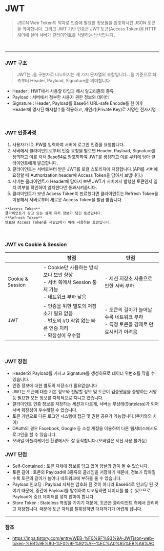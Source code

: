 # JWT
> JSON Web Token의 약자로 인증에 필요한 정보들을 암호화시킨 JSON 토큰을 의미합니다. 그리고 JWT 기반 인증은 JWT 토큰(Access Token)을 HTTP 헤더에 실어 서버가 클라이언트를 식별하는 방식입니다.

<br>

---
### JWT 구조
> JWT는 .을 구분자로 나누어지는 세 가지 문자열의 조합입니다.
.을 기준으로 좌측부터 Header, Payload, Signature를 의미합니다.
- Header : HWT에서 사용할 타입과 해시 알고리즘의 종류
- Payload : 서버에서 첨부한 사용자 권한 정보와 데이터
- Signature : Header, Payload를 Base64 URL-safe Encode를 한 이후 Header에 명시된 해시함수를 적용하고, 개인키(Private Key)로 서명한 전자서명

<br>

### JWT 인증과정
1. 사용자가 ID, PW를 입력하여 서버에 로그인 인증을 요청합니다.
2. 서버에서 클라이언트로부터 인증 요청을 받으면 Header, Payload, Signature를 정의하고 이를 각각 Base64로 암호화하여 JWT를 생성하고 이를 쿠키에 담아 클라이언트에게 발급합니다.
3. 클라이언트는 서버로부터 받은 JWT를 로컬 스토리지에 저장합니다.(API를 서버에 요청할 때 Authorization header에 Access Token을 담아서 보냅니다.)
4. 서버는 클라이언트가 Header에 담아서 보낸 JWT가 서버에서 발행한 토큰인지 일치 여부를 확인하여 일치한다면 통과시켜줍니다.
5. 클라이언트가 보낸 Access Token이 만료했다면 클라이언트는 Refresh Token을 이용해서 서버로부터 새로운 Access Token을 발급 받습니다.
```markdown
**Access Token**
클라이언트가 갖고 있는 실제 유저 정보가 담긴 토큰입니다.
**Refresh Token**
만료된 Access Token을 재발급하기 위해 사용하는 토큰입니다.
```

<br>

### JWT vs Cookie & Session

| | 장점 | 단점 |
| --- | --- | --- |
| Cookie & Session | - Cookie만 사용하는 방식보다 보안 향상 <br> - 서버 쪽에서 Session 통제 가능 <br> - 네트워크 부하 낮음 | - 세션 저장소 사용으로 인한 서버 부하
| JWT | - 인증을 위한 별도의 저장소가 필요 없음 <br> - 별도의 I/O 작업 없는 빠른 인증 처리 <br> - 확장성이 우수함 | - 토큰의 길이가 늘어날수록 네트워크 부하 <br> - 특정 토큰을 강제로 만료시키기 어려움

<br>

### JWT 장점
- Header와 Payload를 가지고 Signature를 생성하므로 데이터 위변조를 막을 수 있습니다.
- 인증 정보에 대한 별도의 저장소가 필요없습니다
- JWT는 토큰에 대한 기본 정보와 전달할 정보 및 토큰이 검증됐음을 증명하는 서명 등 필요한 모든 정보를 자체적으로 지니고 있습니다.
- 클라이언트 인증 정보를 저장하는 세션과 다르게, 서버는 무상태(Stateless)가 되어 서버 확장성이 우수해질 수 있습니다.
- 토큰 기반으로 다른 로그인 시스템에 접근 및 권한 공유가 가능합니다.(쿠키와의 차이)
- OAuth의 경우 Facebook, Google 등 소셜 계정을 이용하여 다른 웹서비스에서도 로그인을 할 수 있습니다.
- 모바일 어플리케이션 환경에서도 잘 동작합니다.(모바일은 세션 사용 불가능)

### JWT 단점
- Self-Contained : 토큰 자체에 정보를 담고 있어 양날의 검이 될 수 있습니다.
- 토큰 길이 : 토큰의 Payload에 3종류의 클레임을 저장하기 때문에, 정보가 많아질수록 토큰의 길이가 늘어나 네트워크에 부하를 줄 수 있습니다.
- Payload 인코딩 : Payload 자체는 암호화 된 것이 아니라 Base64로 인코딩 된 것이기 때문에, 중간에 Payload를 탈취하여 디코딩하면 데이터를 볼 수 있으므로, Payload에 중요 데이터를 넣지 않아야 합니다.
- Store Token : Stateless 특징을 가지기 때문에, 토큰은 클라이언트 측에서 관리하고 저장합니다. 때문에 토큰 자체를 탈취당하면 대처하기가 어렵게 됩니다.

---
### 참조
- https://inpa.tistory.com/entry/WEB-%F0%9F%93%9A-JWTjson-web-token-%EB%9E%80-%F0%9F%92%AF-%EC%A0%95%EB%A6%AC
